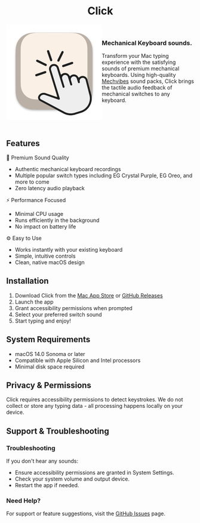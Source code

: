 <h1 align="center">Click</h1>

<a href="#"><img width="256" height="256" src="./.github/images/icon_512x512.png" align="left" /></a>

<br />

### Mechanical Keyboard sounds.

Transform your Mac typing experience with the satisfying sounds of premium mechanical keyboards. Using high-quality [Mechvibes](https://github.com/hainguyents13/mechvibes/) sound packs, Click brings the tactile audio feedback of mechanical switches to any keyboard.


<br /><br /><br />

## Features

🎵 Premium Sound Quality
- Authentic mechanical keyboard recordings
- Multiple popular switch types including EG Crystal Purple, EG Oreo, and more to come
- Zero latency audio playback

⚡ Performance Focused
- Minimal CPU usage
- Runs efficiently in the background
- No impact on battery life

⚙️️ Easy to Use
- Works instantly with your existing keyboard
- Simple, intuitive controls
- Clean, native macOS design

## Installation

1. Download Click from the [Mac App Store]() or [GitHub Releases]()
2. Launch the app
3. Grant accessibility permissions when prompted
4. Select your preferred switch sound
5. Start typing and enjoy!

## System Requirements

- macOS 14.0 Sonoma or later
- Compatible with Apple Silicon and Intel processors
- Minimal disk space required

## Privacy & Permissions

Click requires accessibility permissions to detect keystrokes. We do not collect or store any typing data - all processing happens locally on your device.

## Support & Troubleshooting

### Troubleshooting

If you don't hear any sounds:
- Ensure accessibility permissions are granted in System Settings.
- Check your system volume and output device.
- Restart the app if needed.

### Need Help?

For support or feature suggestions, visit the [GitHub Issues](https://github.com/pruizlezcano/click/issues) page.
